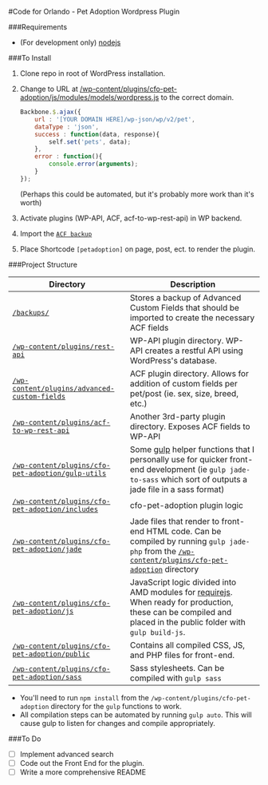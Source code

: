 #Code for Orlando - Pet Adoption Wordpress Plugin

###Requirements
* (For development only) [nodejs](https://nodejs.org/en/)


###To Install
1. Clone repo in root of WordPress installation.
2. Change to URL at [/wp-content/plugins/cfo-pet-adoption/js/modules/models/wordpress.js](wp-content/plugins/cfo-pet-adoption/js/modules/models/wordpress.js) to the correct domain.

    ```js
    Backbone.$.ajax({
        url : '[YOUR DOMAIN HERE]/wp-json/wp/v2/pet',
        dataType : 'json',
        success : function(data, response){
            self.set('pets', data);
        },
        error : function(){
            console.error(arguments);
        }
    });
    ```
    (Perhaps this could be automated, but it's probably more work than it's worth)
3. Activate plugins (WP-API, ACF, acf-to-wp-rest-api) in WP backend.
4. Import the [`ACF backup`](backups/advanced-custom-field-export.xml)
5. Place Shortcode `[petadoption]` on page, post, ect. to render the plugin.

###Project Structure


Directory  | Description
------------- | -------------
[`/backups/`](backups/)| Stores a backup of Advanced Custom Fields that should be imported to create the necessary ACF fields
[`/wp-content/plugins/rest-api`](wp-content/plugins/rest-api) | WP-API plugin directory. WP-API creates a restful API using WordPress's database.
[`/wp-content/plugins/advanced-custom-fields`](wp-content/plugins/advanced-custom-fields) | ACF plugin directory. Allows for addition of custom fields per pet/post (ie. sex, size, breed, etc.)
[`/wp-content/plugins/acf-to-wp-rest-api`](wp-content/plugins/acf-to-wp-rest-api) | Another 3rd-party plugin directory. Exposes ACF fields to WP-API
[`/wp-content/plugins/cfo-pet-adoption/gulp-utils`](wp-content/plugins/cfo-pet-adoption/gulp-utils) | Some [gulp](https://github.com/gulpjs/gulp) helper functions that I personally use for quicker front-end development (ie `gulp jade-to-sass` which sort of outputs a jade file in a sass format)
[`/wp-content/plugins/cfo-pet-adoption/includes`](wp-content/plugins/cfo-pet-adoption/includes) | cfo-pet-adoption plugin logic
[`/wp-content/plugins/cfo-pet-adoption/jade`](wp-content/plugins/cfo-pet-adoption/jade) | Jade files that render to front-end HTML code. Can be compiled by running `gulp jade-php` from the [`/wp-content/plugins/cfo-pet-adoption`](wp-content/plugins/cfo-pet-adoption) directory
[`/wp-content/plugins/cfo-pet-adoption/js`](wp-content/plugins/cfo-pet-adoption/js) | JavaScript logic divided into AMD modules for [requirejs](http://requirejs.org/). When ready for production, these can be compiled and placed in the public folder with `gulp build-js`.
[`/wp-content/plugins/cfo-pet-adoption/public`](wp-content/plugins/cfo-pet-adoption/public) | Contains all compiled CSS, JS, and PHP files for front-end.
[`/wp-content/plugins/cfo-pet-adoption/sass`](/wp-content/plugins/cfo-pet-adoption/sass) | Sass stylesheets. Can be compiled with `gulp sass`

* You'll need to run `npm install` from the `/wp-content/plugins/cfo-pet-adoption` directory for the `gulp` functions to work.
* All compilation steps can be automated by running `gulp auto`. This will cause gulp to listen for changes and compile appropriately.

###To Do
- [ ] Implement advanced search
- [ ] Code out the Front End for the plugin.
- [ ] Write a more comprehensive README
